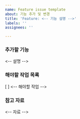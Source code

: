 ```yaml
---
name: Feature issue template
about: 기능 추가 및 변경
title: 'Feature: <-- 기능 설명 -->'
labels: ''
assignees: ''

---
```


### 추가할 기능
<-- 설명 -->

### 해야할 작업 목록
[ ]  <-- 해야할 작업 -->

### 참고 자료
<-- 자료 -->

